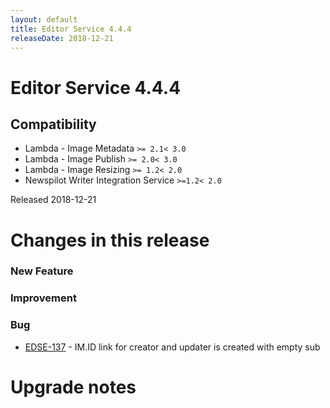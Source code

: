 ```yaml
---
layout: default
title: Editor Service 4.4.4
releaseDate: 2018-12-21
---
```

<div class="jumbotron">
    <h1>Editor Service 4.4.4</h1>    
    <h2>Compatibility</h2>
    <ul>
        <li>Lambda - Image Metadata <code>>= 2.1</code><code>< 3.0</code></li>
        <li>Lambda - Image Publish <code>>= 2.0</code><code>< 3.0</code></li>
        <li>Lambda - Image Resizing <code>>= 1.2</code><code>< 2.0</code></li>
        <li>Newspilot Writer Integration Service <code>>=1.2</code><code>< 2.0</code></li>
    </ul>
</div>

Released 2018-12-21

 

# Changes in this release  


### New Feature 



### Improvement 



### Bug 

 * [EDSE-137](https://jira.infomaker.se/browse/EDSE-137) - IM.ID link for creator and updater is created with empty sub 




# Upgrade notes  
           

